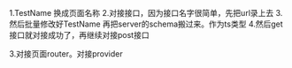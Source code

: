 1.TestName 换成页面名称
2.对接接口，因为接口名字很简单，先把url录上去
3.然后批量修改好TestName  再把server的schema搬过来。作为ts类型
4.然后get接口就对接成功了，再继续对接post接口



3.对接页面router。对接provider